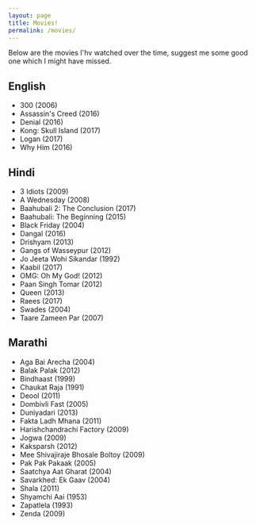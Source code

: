 ```yaml
---
layout: page
title: Movies!
permalink: /movies/
---
```


Below are the movies I'hv watched over the time, suggest me some good one which I might have missed.

## English

* 300 (2006)
* Assassin's Creed (2016)
* Denial (2016)
* Kong: Skull Island (2017)
* Logan (2017)
* Why Him (2016)

## Hindi

* 3 Idiots (2009)
* A Wednesday (2008)
* Baahubali 2: The Conclusion (2017)
* Baahubali: The Beginning (2015)
* Black Friday (2004)
* Dangal (2016)
* Drishyam (2013)
* Gangs of Wasseypur (2012)
* Jo Jeeta Wohi Sikandar (1992)
* Kaabil (2017)
* OMG: Oh My God! (2012)
* Paan Singh Tomar (2012)
* Queen (2013)
* Raees (2017)
* Swades (2004)
* Taare Zameen Par (2007)

## Marathi

* Aga Bai Arecha (2004)
* Balak Palak (2012)
* Bindhaast (1999)
* Chaukat Raja (1991)
* Deool (2011)
* Dombivli Fast (2005)
* Duniyadari (2013)
* Fakta Ladh Mhana (2011)
* Harishchandrachi Factory (2009)
* Jogwa (2009)
* Kaksparsh (2012)
* Mee Shivajiraje Bhosale Boltoy (2009)
* Pak Pak Pakaak (2005)
* Saatchya Aat Gharat (2004)
* Savarkhed: Ek Gaav (2004)
* Shala (2011)
* Shyamchi Aai (1953)
* Zapatlela (1993)
* Zenda (2009)
